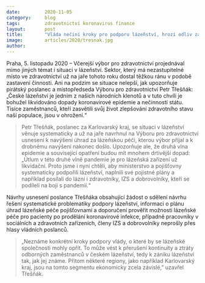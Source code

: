 ```yaml
---
date:         2020-11-05
category:     blog
tags:         zdravotnictví koronavirus finance
layout:       post
title:        "Vláda nečiní kroky pro podporu lázeňství, hrozí odliv zaměstnanců a likvidace některých zdravotních služeb, varuje poslanec Pirátů Třešňák"
image:        articles/2020/tresnak.jpg
author:       
---
```




Praha, 5. listopadu 2020 – Včerejší výbor pro zdravotnictví projednával mimo jiných témat i situaci v lázeňství. Sektor, který má nezastupitelné místo ve zdravotnictví už na jaře tohoto roku dostal těžkou ránu v podobě zastavení činnosti. Ani na podzim se situace nelepší, jak upozorňuje pirátský poslanec a místopředseda Výboru pro zdravotnictví Petr Třešňák: „České lázeňství je jedním z našich národních klenotů a v tuto chvíli je bohužel likvidováno dopady koronavirové epidemie a nečinností státu. Tisíce zaměstnanců, kteří zasvětili svůj život zlepšování zdravotního stavu naší populace, jsou v ohrožení.“

> Petr Třešňák, poslanec za Karlovarský kraj, se situaci v lázeňství věnuje systematicky a už na jaře navrhnul na Výboru pro zdravotnictví usnesení k navýšení úhrad za lázeňskou péči, kterou výbor přijal a k drobnému navýšení nakonec došlo. Upozorňuje ale, že druhá vlna epidemie a související opatření budou mít mnohem drtivější dopad: „Útlum v této druhé vlně pandemie je pro lázeňská zařízení už likvidační. Proto jsme i nyní chtěli, aby ministerstvo a pojišťovny systematicky podpořili lázeňství, naplnili své pojistné plány a například posílali do lázní i zdravotníky, IZS a dobrovolníky, kteří se podíleli na boji s pandemií.“

Návrhy usnesení poslance Třešňáka obsahující žádost o sdělení návrhu řešení systematické problematiky podpory lázeňství, informaci o plánu úhrad lázeňské péče pojišťovnami a doporučení prověřit možnosti lázeňské péče pro pacienty po prodělání koronavirové infekce, případně pracovníky v sociálních a zdravotních zařízeních, členy IZS a dobrovolníky neprošly přes hlasy vládních poslanců. 

> „Neznáme konkrétní kroky podpory vlády, o které by se lázeňské společnosti mohly opřít. To může vést k přerušení kontinuity a ztráty odborných zaměstnanců v českém lázeňství, tedy k zániku lázeňství tak, jak jej známe. Přitom některé regiony, jako například Karlovarský kraj, jsou na tomto segmentu ekonomicky zcela závislé,” uzavřel Třešňák.

